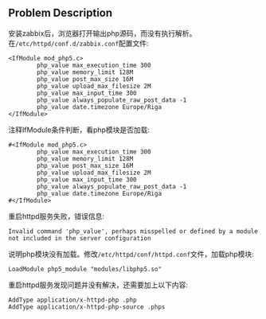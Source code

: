 ## Problem Description

安装zabbix后，浏览器打开输出php源码，而没有执行解析。在`/etc/httpd/conf.d/zabbix.conf`配置文件:

```
<IfModule mod_php5.c>
        php_value max_execution_time 300
        php_value memory_limit 128M
        php_value post_max_size 16M
        php_value upload_max_filesize 2M
        php_value max_input_time 300
        php_value always_populate_raw_post_data -1
        php_value date.timezone Europe/Riga
</IfModule>
```

注释IfModule条件判断，看php模块是否加载:

```
#<IfModule mod_php5.c>
        php_value max_execution_time 300
        php_value memory_limit 128M
        php_value post_max_size 16M
        php_value upload_max_filesize 2M
        php_value max_input_time 300
        php_value always_populate_raw_post_data -1
        php_value date.timezone Europe/Riga
#</IfModule>
```

重启httpd服务失败，错误信息:

```
Invalid command 'php_value', perhaps misspelled or defined by a module not included in the server configuration
```

说明php模块没有加载。修改`/etc/httpd/conf/httpd.conf`文件，加载php模块:

```
LoadModule php5_module "modules/libphp5.so"
```

重启httpd服务发现问题并没有解决，还需要加上以下内容:

```
AddType application/x-httpd-php .php
AddType application/x-httpd-php-source .phps
```
